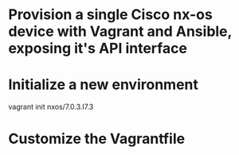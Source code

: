 # Provision a single Cisco nx-os device with Vagrant and Ansible, exposing it's API interface

# Initialize a new environment
vagrant init nxos/7.0.3.I7.3

# Customize the Vagrantfile

